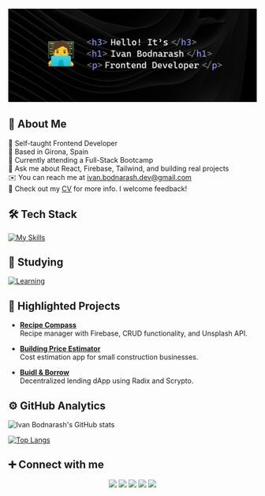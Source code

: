 ![Ivan Bodnarash Banner](/assets/GitHub%20Banner.png)

## 👾 About Me

<p>
  🚀 Self-taught Frontend Developer <br>
  📍 Based in Girona, Spain <br>
  🌱 Currently attending a Full-Stack Bootcamp <br>
  💬 Ask me about React, Firebase, Tailwind, and building real projects <br>
  ✉️ You can reach me at <a href="mailto:ivan.bodnarash.dev@gmail.com">ivan.bodnarash.dev@gmail.com</a> <br>  
  📄 Check out my <a href="https://ivanbodnarash.vercel.app/static/Ivan_Bodnarash_CV.pdf">CV</a> for more info. I welcome feedback!
</p>

## 🛠️ Tech Stack

[![My Skills](https://skillicons.dev/icons?i=js,react,next,redux,tailwind,html,css,firebase,git,github,npm,vscode,figma,photoshop)](https://skillicons.dev)

## 📜 Studying

[![Learning](https://skillicons.dev/icons?i=typescript,nodejs,mongo,express,postgres,mysql,azure,flutter)](https://skillicons.dev)

## 📌 Highlighted Projects

- **[Recipe Compass](https://the-recipe-compass.web.app/)**  
  Recipe manager with Firebase, CRUD functionality, and Unsplash API.

- **[Building Price Estimator](https://building-estimator-rho.vercel.app/)**  
  Cost estimation app for small construction businesses.

- **[Buidl & Borrow](https://buidl-n-borrow-dapp.vercel.app/)**  
  Decentralized lending dApp using Radix and Scrypto.

## ⚙️ GitHub Analytics

![Ivan Bodnarash's GitHub stats](https://github-readme-stats.vercel.app/api?username=IvanBodnarash&show_icons=true&theme=transparent)

[![Top Langs](https://github-readme-stats.vercel.app/api/top-langs/?username=IvanBodnarash&layout=donut-vertical&theme=transparent)](https://github.com/IvanBodnarash/github-readme-stats)

## ➕ Connect with me

<p align="center">
<a href="https://ivanbodnarash.vercel.app"><img src="https://img.shields.io/badge/-Portfolio-3423A6?style=flat&logo=Google-Chrome&logoColor=white"/></a>
<a href="https://www.linkedin.com/in/ivan-bodnarash"><img src="https://img.shields.io/badge/-LinkedIn-0077B5?style=flat&logo=LinkedIn&logoColor=white"/></a>
<a href="mailto:ivan.bodnarash.dev@gmail.com"><img src="https://img.shields.io/badge/-Gmail-D14836?style=flat&logo=Gmail&logoColor=white"/></a>
<a href="https://www.instagram.com/ivn.bdnr/"><img src="https://img.shields.io/badge/-Instagram-E4405F?style=flat&logo=Instagram&logoColor=white"/></a>
<a href="https://www.facebook.com/ivn.bdnr/"><img src="https://img.shields.io/badge/-Facebook-1877F2?style=flat&logo=Facebook&logoColor=white"/></a>
</p>
